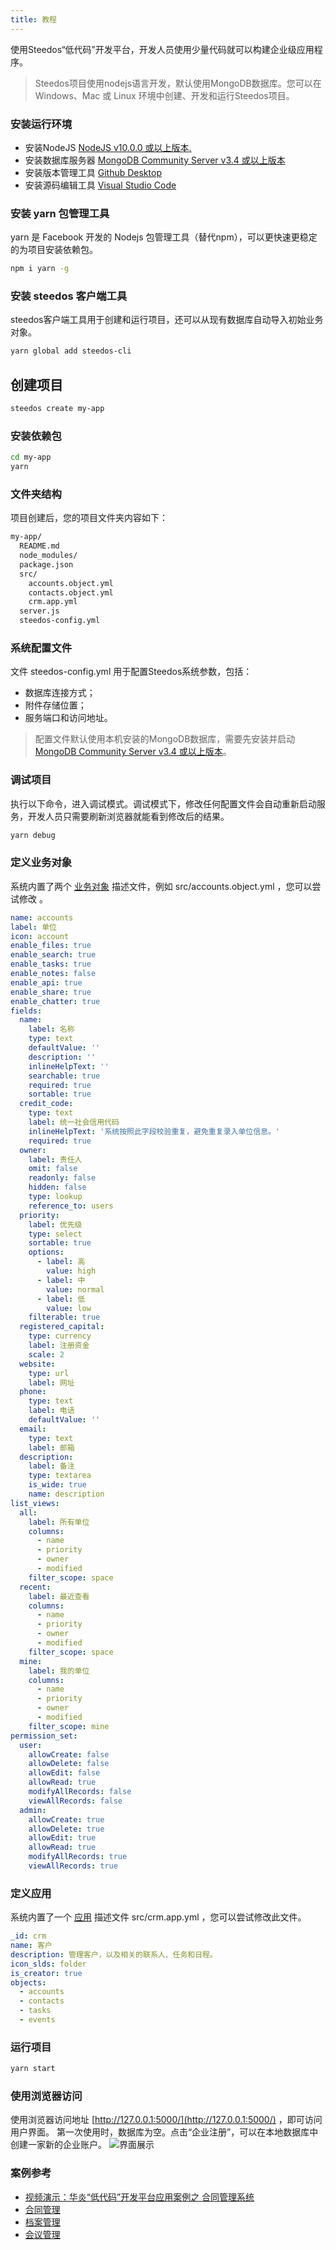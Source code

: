 ```yaml
---
title: 教程
---
```


使用Steedos“低代码”开发平台，开发人员使用少量代码就可以构建企业级应用程序。

> Steedos项目使用nodejs语言开发，默认使用MongoDB数据库。您可以在 Windows、Mac 或 Linux 环境中创建、开发和运行Steedos项目。

### 安装运行环境
- 安装NodeJS [NodeJS v10.0.0 或以上版本.](https://nodejs.org/en/)
- 安装数据库服务器 [MongoDB Community Server v3.4 或以上版本](https://www.mongodb.com/download-center/community)
- 安装版本管理工具 [Github Desktop](https://desktop.github.com/)
- 安装源码编辑工具 [Visual Studio Code](https://code.visualstudio.com/)

### 安装 yarn 包管理工具
yarn 是 Facebook 开发的 Nodejs 包管理工具（替代npm），可以更快速更稳定的为项目安装依赖包。
```bash
npm i yarn -g
```

### 安装 steedos 客户端工具
steedos客户端工具用于创建和运行项目，还可以从现有数据库自动导入初始业务对象。
```bash
yarn global add steedos-cli
```

## 创建项目 
```bash
steedos create my-app
```

### 安装依赖包
```bash
cd my-app
yarn
```

### 文件夹结构
项目创建后，您的项目文件夹内容如下：
```bash
my-app/
  README.md
  node_modules/
  package.json
  src/
    accounts.object.yml
    contacts.object.yml
    crm.app.yml
  server.js
  steedos-config.yml
```

### 系统配置文件 
文件 steedos-config.yml 用于配置Steedos系统参数，包括：
- 数据库连接方式；
- 附件存储位置；
- 服务端口和访问地址。

> 配置文件默认使用本机安装的MongoDB数据库，需要先安装并启动 [MongoDB Community Server v3.4 或以上版本](https://www.mongodb.com/download-center/community)。

### 调试项目
执行以下命令，进入调试模式。调试模式下，修改任何配置文件会自动重新启动服务，开发人员只需要刷新浏览器就能看到修改后的结果。
```bash
yarn debug
```

### 定义业务对象
系统内置了两个 [业务对象](object.md) 描述文件，例如 src/accounts.object.yml ，您可以尝试修改 。

```yaml
name: accounts
label: 单位
icon: account
enable_files: true
enable_search: true
enable_tasks: true
enable_notes: false
enable_api: true
enable_share: true
enable_chatter: true
fields:
  name:
    label: 名称
    type: text
    defaultValue: ''
    description: ''
    inlineHelpText: ''
    searchable: true
    required: true
    sortable: true
  credit_code:
    type: text
    label: 统一社会信用代码
    inlineHelpText: '系统按照此字段校验重复，避免重复录入单位信息。'
    required: true
  owner:
    label: 责任人
    omit: false
    readonly: false
    hidden: false
    type: lookup
    reference_to: users
  priority:
    label: 优先级
    type: select
    sortable: true
    options:
      - label: 高
        value: high
      - label: 中
        value: normal
      - label: 低
        value: low
    filterable: true
  registered_capital:
    type: currency
    label: 注册资金
    scale: 2
  website:
    type: url
    label: 网址
  phone:
    type: text
    label: 电话
    defaultValue: ''
  email:
    type: text
    label: 邮箱
  description:
    label: 备注
    type: textarea
    is_wide: true
    name: description
list_views:
  all:
    label: 所有单位
    columns:
      - name
      - priority
      - owner
      - modified
    filter_scope: space
  recent:
    label: 最近查看
    columns:
      - name
      - priority
      - owner
      - modified
    filter_scope: space
  mine:
    label: 我的单位
    columns:
      - name
      - priority
      - owner
      - modified
    filter_scope: mine
permission_set:
  user:
    allowCreate: false
    allowDelete: false
    allowEdit: false
    allowRead: true
    modifyAllRecords: false
    viewAllRecords: false
  admin:
    allowCreate: true
    allowDelete: true
    allowEdit: true
    allowRead: true
    modifyAllRecords: true
    viewAllRecords: true
```

### 定义应用
系统内置了一个 [应用](app.md) 描述文件 src/crm.app.yml ，您可以尝试修改此文件。
```yaml
_id: crm
name: 客户
description: 管理客户，以及相关的联系人、任务和日程。
icon_slds: folder
is_creator: true
objects: 
  - accounts
  - contacts
  - tasks
  - events  
```

### 运行项目
```bash
yarn start
```

### 使用浏览器访问
使用浏览器访问地址 [http://127.0.0.1:5000/](http://127.0.0.1:5000/) ，即可访问用户界面。
第一次使用时，数据库为空。点击“企业注册”，可以在本地数据库中创建一家新的企业账户。
![界面展示](assets/mac_ipad_iphone_list.png)

### 案例参考
- [视频演示：华炎“低代码”开发平台应用案例之 合同管理系统](https://www-steedos-com.oss-cn-beijing.aliyuncs.com/videos/creator/contracts-demo.mp4)
- [合同管理](https://github.com/steedos/steedos-contracts-app)
- [档案管理](https://github.com/steedos/steedos-records-app)
- [会议管理](https://github.com/steedos/steedos-meeting-app)
